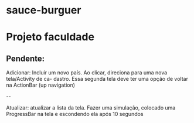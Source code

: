 # sauce-burguer
# Projeto faculdade
## Pendente:

Adicionar: Incluir um novo país. Ao clicar, direciona para uma nova tela/Activity de ca-
dastro. Essa segunda tela deve ter uma opção de voltar na ActionBar (up navigation)

--

Atualizar: atualizar a lista da tela. Fazer uma simulação, colocado uma ProgressBar
na tela e escondendo ela após 10 segundos